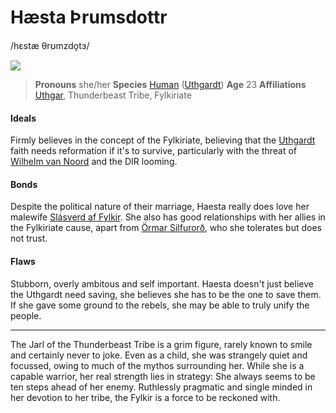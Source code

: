 # Hæsta Þrumsdottr
/hɛstæ θrʊmzdo̞tɜ/

![](haesta-thrumsdottr.png)

> **Pronouns** she/her
> **Species** [Human](../../Species/Homonid/Human.md) ([Uthgardt](../../index.md))
> **Age** 23
> **Affiliations** [Uthgar](../../Cosmology/Daemons/Apotheotes/Uthgar.md), Thunderbeast Tribe, Fylkiriate 

#### Ideals
Firmly believes in the concept of the Fylkiriate, believing that the [Uthgardt](../../index.md) faith needs reformation if it's to survive, particularly with the threat of [Wilhelm van Noord](../DIR%20Citizens/Wilhelm%20van%20Noord.md) and the DIR looming.

#### Bonds
Despite the political nature of their marriage, Haesta really does love her malewife [Slásverd af Fylkir](Slásverd%20af%20Fylkir.md). She also has good relationships with her allies in the Fylkiriate cause, apart from [Örmar Silfurorð](Örmar%20Silfurorð.md), who she tolerates but does not trust.

#### Flaws
Stubborn, overly ambitous and self important. Haesta doesn't just believe the Uthgardt need saving, she believes she has to be the one to save them. If she gave some ground to the rebels, she may be able to truly unify the people.

---

The Jarl of the Thunderbeast Tribe is a grim figure, rarely known to smile and certainly never to joke. Even as a child, she was strangely quiet and focussed, owing to much of the mythos surrounding her. While she is a capable warrior, her real strength lies in strategy: She always seems to be ten steps ahead of her enemy. Ruthlessly pragmatic and single minded in her devotion to her tribe, the Fylkir is a force to be reckoned with.